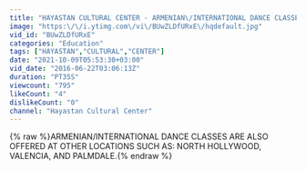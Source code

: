 ```yaml
---
title: "HAYASTAN CULTURAL CENTER - ARMENIAN\/INTERNATIONAL DANCE CLASSES IN HOLLYWOOD AND GLENDALE LOCATIONS"
image: "https:\/\/i.ytimg.com\/vi\/BUwZLDfURxE\/hqdefault.jpg"
vid_id: "BUwZLDfURxE"
categories: "Education"
tags: ["HAYASTAN","CULTURAL","CENTER"]
date: "2021-10-09T05:53:30+03:00"
vid_date: "2016-06-22T03:06:13Z"
duration: "PT35S"
viewcount: "795"
likeCount: "4"
dislikeCount: "0"
channel: "Hayastan Cultural Center"
---
```

{% raw %}ARMENIAN/INTERNATIONAL DANCE CLASSES ARE ALSO OFFERED AT OTHER LOCATIONS SUCH AS: NORTH HOLLYWOOD, VALENCIA, AND PALMDALE.{% endraw %}
